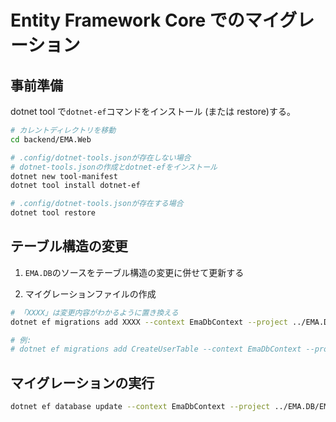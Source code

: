 # Entity Framework Core でのマイグレーション

## 事前準備

dotnet tool で`dotnet-ef`コマンドをインストール (または restore)する。

```bash
# カレントディレクトリを移動
cd backend/EMA.Web

# .config/dotnet-tools.jsonが存在しない場合
# dotnet-tools.jsonの作成とdotnet-efをインストール
dotnet new tool-manifest
dotnet tool install dotnet-ef

# .config/dotnet-tools.jsonが存在する場合
dotnet tool restore
```

## テーブル構造の変更

1. `EMA.DB`のソースをテーブル構造の変更に併せて更新する

2. マイグレーションファイルの作成

```bash
# 「XXXX」は変更内容がわかるように置き換える
dotnet ef migrations add XXXX --context EmaDbContext --project ../EMA.DB/EMA.DB.csproj

# 例:
# dotnet ef migrations add CreateUserTable --context EmaDbContext --project ../EMA.DB/EMA.DB.csproj
```

## マイグレーションの実行

```bash
dotnet ef database update --context EmaDbContext --project ../EMA.DB/EMA.DB.csproj
```
